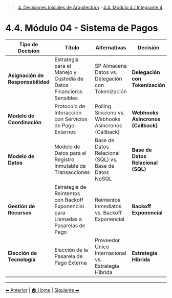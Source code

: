 > [4. Decisiones Iniciales de Arquitectura](../4.md) › [4.4. Módulo 4 / Integrante 4](4.4.md)

# 4.4. Módulo 04 - Sistema de Pagos

| Tipo de Decisión              | Título                                                           | Alternativas                                                                                                                                                     | Decisión                                                                                                             |
|--------------------------------|------------------------------------------------------------------|----------------------------------------------------------------------------------------------------------------------------------------------------------------|----------------------------------------------------------------------------------------------------------------------|
| **Asignación de Responsabilidad** | Estrategia para el Manejo y Custodia de Datos Financieros Sensibles | SP Almacena Datos vs. Delegación con Tokenización | **Delegación con Tokenización** |
| **Modelo de Coordinación** | Protocolo de Interacción con Servicios de Pago Externos | Polling Síncrono vs. Webhooks Asíncronos (Callback) | **Webhooks Asíncronos (Callback)** |
| **Modelo de Datos** | Modelo de Datos para el Registro Inmutable de Transacciones | Base de Datos Relacional (SQL) vs. Base de Datos NoSQL | **Base de Datos Relacional (SQL)** |
| **Gestión de Recursos** | Estrategia de Reintentos con Backoff Exponencial para Llamadas a Pasarelas de Pago | Reintentos Inmediatos vs. Backoff Exponencial | **Backoff Exponencial** |
| **Elección de Tecnología** | Elección de la Pasarela de Pago Externa | Proveedor Único Internacional vs. Estrategia Híbrida | **Estrategia Híbrida** |

---

[⬅️ Anterior](../4.3/4.3.md) | [🏠 Home](../../README.md) | [Siguiente ➡️](../4.5/4.5.md)